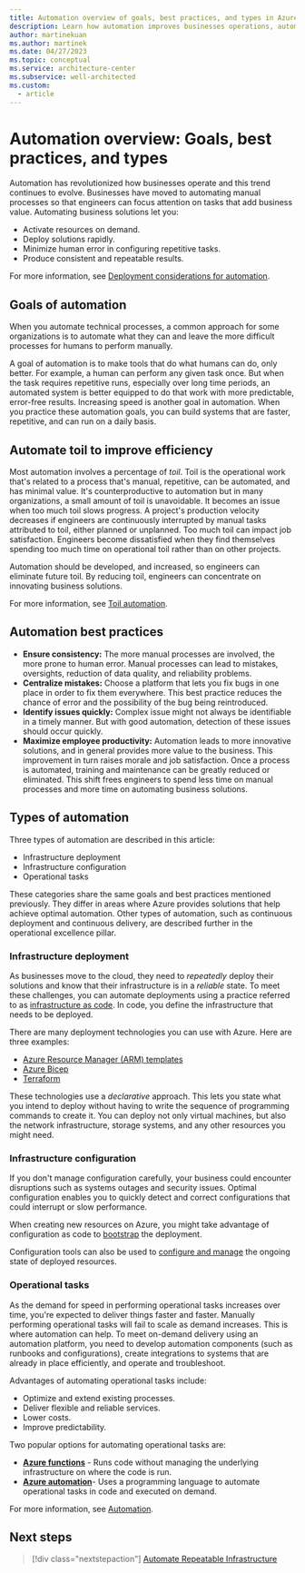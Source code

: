 ```yaml
---
title: Automation overview of goals, best practices, and types in Azure
description: Learn how automation improves businesses operations, automates manual processes, and lets engineers focus on tasks that add business value.
author: martinekuan
ms.author: martinek
ms.date: 04/27/2023
ms.topic: conceptual
ms.service: architecture-center
ms.subservice: well-architected
ms.custom:
  - article
---
```


# Automation overview: Goals, best practices, and types

Automation has revolutionized how businesses operate and this trend continues to evolve. Businesses have moved to automating manual processes so that engineers can focus attention on tasks that add business value. Automating business solutions let you:

- Activate resources on demand.
- Deploy solutions rapidly.
- Minimize human error in configuring repetitive tasks.
- Produce consistent and repeatable results.

For more information, see [Deployment considerations for automation](./release-engineering-cd.md#automation).

## Goals of automation

When you automate technical processes, a common approach for some organizations is to automate what they can and leave the more difficult processes for humans to perform manually.

A goal of automation is to make tools that do what humans can do, only better. For example, a human can perform any given task once. But when the task requires repetitive runs, especially over long time periods, an automated system is better equipped to do that work with more predictable, error-free results. Increasing speed is another goal in automation. When you practice these automation goals, you can build systems that are faster, repetitive, and can run on a daily basis.

## Automate toil to improve efficiency

Most automation involves a percentage of *toil*. Toil is the operational work that's related to a process that's manual, repetitive, can be automated, and has minimal value. It's counterproductive to automation but in many organizations, a small amount of toil is unavoidable. It becomes an issue when too much toil slows progress. A project's production velocity decreases if engineers are continuously interrupted by manual tasks attributed to toil, either planned or unplanned. Too much toil can impact job satisfaction. Engineers become dissatisfied when they find themselves spending too much time on operational toil rather than on other projects.

Automation should be developed, and increased, so engineers can eliminate future toil. By reducing toil, engineers can concentrate on innovating business solutions.

For more information, see [Toil automation](https://www.coursera.org/lecture/developing-a-google-sre-culture/toil-automation-BpNqj).

## Automation best practices

- **Ensure consistency:** The more manual processes are involved, the more prone to human error. Manual processes can lead to mistakes, oversights, reduction of data quality, and reliability problems.
- **Centralize mistakes:** Choose a platform that lets you fix bugs in one place in order to fix them everywhere. This best practice reduces the chance of error and the possibility of the bug being reintroduced.
- **Identify issues quickly:** Complex issue might not always be identifiable in a timely manner. But with good automation, detection of these issues should occur quickly.
- **Maximize employee productivity:** Automation leads to more innovative solutions, and in general provides more value to the business. This improvement in turn raises morale and job satisfaction. Once a process is automated, training and maintenance can be greatly reduced or eliminated. This shift frees engineers to spend less time on manual processes and more time on automating business solutions.

## Types of automation

Three types of automation are described in this article:

- Infrastructure deployment
- Infrastructure configuration
- Operational tasks

These categories share the same goals and best practices mentioned previously. They differ in areas where Azure provides solutions that help achieve optimal automation. Other types of automation, such as continuous deployment and continuous delivery, are described further in the operational excellence pillar.

### Infrastructure deployment

As businesses move to the cloud, they need to *repeatedly* deploy their solutions and know that their infrastructure is in a *reliable* state. To meet these challenges, you can automate deployments using a practice referred to as [infrastructure as code](./automation-infrastructure.md). In code, you define the infrastructure that needs to be deployed.

There are many deployment technologies you can use with Azure. Here are three examples:

- [Azure Resource Manager (ARM) templates](./automation-infrastructure.md#automate-deployments-with-arm-templates)
- [Azure Bicep](/azure/azure-resource-manager/bicep/)
- [Terraform](./automation-infrastructure.md#automate-deployments-with-terraform)

These technologies use a *declarative* approach. This lets you state what you intend to deploy without having to write the sequence of programming commands to create it. You can deploy not only virtual machines, but also the network infrastructure, storage systems, and any other resources you might need.

### Infrastructure configuration

If you don't manage configuration carefully, your business could encounter disruptions such as systems outages and security issues. Optimal configuration enables you to quickly detect and correct configurations that could interrupt or slow performance.

When creating new resources on Azure, you might take advantage of configuration as code to [bootstrap](./automation-configuration.md#bootstrap-automation) the deployment.

Configuration tools can also be used to [configure and manage](./automation-configuration.md#configuration-management) the ongoing state of deployed resources.

### Operational tasks

As the demand for speed in performing operational tasks increases over time, you're expected to deliver things faster and faster. Manually performing operational tasks will fail to scale as demand increases. This is where automation can help. To meet on-demand delivery using an automation platform, you need to develop automation components (such as runbooks and configurations), create integrations to systems that are already in place efficiently, and operate and troubleshoot.

Advantages of automating operational tasks include:

- Optimize and extend existing processes.
- Deliver flexible and reliable services.
- Lower costs.
- Improve predictability.

Two popular options for automating operational tasks are:

- [**Azure functions**](./automation-tasks.md#azure-functions) - Runs code without managing the underlying infrastructure on where the code is run.
- [**Azure automation**](./automation-tasks.md#azure-automation)- Uses a programming language to automate operational tasks in code and executed on demand.

For more information, see [Automation](./automation-tasks.md).

## Next steps

> [!div class="nextstepaction"]
> [Automate Repeatable Infrastructure](./automation-infrastructure.md)
